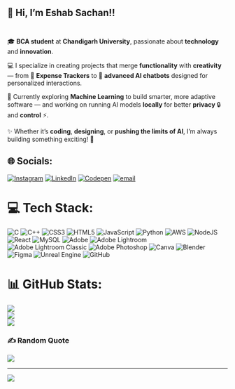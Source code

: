 ## 👋 Hi, I’m Eshab Sachan!!  <br/> <br/>

🎓 **BCA student** at **Chandigarh University**, passionate about **technology** and **innovation**. <br/> 

💻 I specialize in creating projects that merge **functionality** with **creativity** — from 🧾 **Expense Trackers** to 🤖 **advanced AI chatbots** designed for personalized interactions.<br/>

📌 Currently exploring **Machine Learning** to build smarter, more adaptive software — and working on running AI models **locally** for better **privacy** 🔒 and **control** ⚡.<br/>  

✨ Whether it’s **coding**, **designing**, or **pushing the limits of AI**, I’m always building something exciting! 🚀<br/>




## 🌐 Socials:
[![Instagram](https://img.shields.io/badge/Instagram-%23E4405F.svg?logo=Instagram&logoColor=white)](https://instagram.com/eshab_sachan) [![LinkedIn](https://img.shields.io/badge/LinkedIn-%230077B5.svg?logo=linkedin&logoColor=white)](https://linkedin.com/in/eshab-sachan) [![Codepen](https://img.shields.io/badge/Codepen-000000?logo=codepen&logoColor=white)](https://codepen.io/eshab-sachan) [![email](https://img.shields.io/badge/Email-D14836?logo=gmail&logoColor=white)](mailto:eshabsa@gmail.com) 

# 💻 Tech Stack:
![C](https://img.shields.io/badge/c-%2300599C.svg?style=plastic&logo=c&logoColor=white) ![C++](https://img.shields.io/badge/c++-%2300599C.svg?style=plastic&logo=c%2B%2B&logoColor=white) ![CSS3](https://img.shields.io/badge/css3-%231572B6.svg?style=plastic&logo=css3&logoColor=white) ![HTML5](https://img.shields.io/badge/html5-%23E34F26.svg?style=plastic&logo=html5&logoColor=white) ![JavaScript](https://img.shields.io/badge/javascript-%23323330.svg?style=plastic&logo=javascript&logoColor=%23F7DF1E) ![Python](https://img.shields.io/badge/python-3670A0?style=plastic&logo=python&logoColor=ffdd54) ![AWS](https://img.shields.io/badge/AWS-%23FF9900.svg?style=plastic&logo=amazon-aws&logoColor=white) ![NodeJS](https://img.shields.io/badge/node.js-6DA55F?style=plastic&logo=node.js&logoColor=white) ![React](https://img.shields.io/badge/react-%2320232a.svg?style=plastic&logo=react&logoColor=%2361DAFB) ![MySQL](https://img.shields.io/badge/mysql-4479A1.svg?style=plastic&logo=mysql&logoColor=white) ![Adobe](https://img.shields.io/badge/adobe-%23FF0000.svg?style=plastic&logo=adobe&logoColor=white) ![Adobe Lightroom](https://img.shields.io/badge/Adobe%20Lightroom-31A8FF.svg?style=plastic&logo=Adobe%20Lightroom&logoColor=white) ![Adobe Lightroom Classic](https://img.shields.io/badge/Adobe%20Lightroom%20Classic-31A8FF.svg?style=plastic&logo=Adobe%20Lightroom%20Classic&logoColor=white) ![Adobe Photoshop](https://img.shields.io/badge/adobe%20photoshop-%2331A8FF.svg?style=plastic&logo=adobe%20photoshop&logoColor=white) ![Canva](https://img.shields.io/badge/Canva-%2300C4CC.svg?style=plastic&logo=Canva&logoColor=white) ![Blender](https://img.shields.io/badge/blender-%23F5792A.svg?style=plastic&logo=blender&logoColor=white) ![Figma](https://img.shields.io/badge/figma-%23F24E1E.svg?style=plastic&logo=figma&logoColor=white) ![Unreal Engine](https://img.shields.io/badge/unrealengine-%23313131.svg?style=plastic&logo=unrealengine&logoColor=white) ![GitHub](https://img.shields.io/badge/github-%23121011.svg?style=plastic&logo=github&logoColor=white)
# 📊 GitHub Stats:
![](https://github-readme-stats.vercel.app/api?username=Eshab01&theme=dark&hide_border=true&include_all_commits=false&count_private=false)<br/>
![](https://nirzak-streak-stats.vercel.app/?user=Eshab01&theme=dark&hide_border=true)<br/>
![](https://github-readme-stats.vercel.app/api/top-langs/?username=Eshab01&theme=dark&hide_border=true&include_all_commits=false&count_private=false&layout=compact)

### ✍️ Random Quote
![](https://quotes-github-readme.vercel.app/api?type=horizontal&theme=radical)

---
[![](https://visitcount.itsvg.in/api?id=Eshab01&icon=0&color=0)](https://visitcount.itsvg.in)

<!-- Proudly created with GPRM ( https://gprm.itsvg.in ) -->
